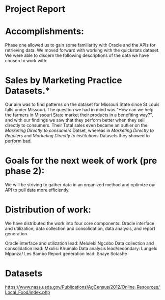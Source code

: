 # Project Report

# Accomplishments:
Phase one allowed us to gain some familiarity with Oracle and the APIs for retrieving data. We moved forward with working with the quickstats dataset.  We were able to discern the following descriptions of the data we have chosen to work with:

# Sales by Marketing Practice Datasets.*
Our aim was to find patterns on the dataset for Missouri State since St Louis falls under Missouri. The question we had in mind was "How can we help the farmers in Missouri State market their products in a benefiting way?", and with our findings we saw that they perform better when they sell directly to consumers. Their Total sales even became an outlier on the *Marketing Directly to consumers* Datset, whereas in *Marketing Directly to Retailers* and *Marketing Directly to institutions* Datasets they showed to perform bad.


# Goals for the next week of work (pre phase 2):
We will be striving to gather data in an organized method and optimize our API to pull data more efficiently. 


# Distribution of work:
We have distributed the work into four core components:
Oracle interface and utilization, data collection and consolidation, data analysis, and report generation.

Oracle interface and utilization lead: Meluleki Ngcobo
Data collection and consolidation lead: Mxolisi Khumalo
Data analysis lead/secondary: Lungelo Mpanza/ Les Bambo
Report generation lead: Snaye Sotashe

# Datasets
https://www.nass.usda.gov/Publications/AgCensus/2012/Online_Resources/Local_Food/index.php


